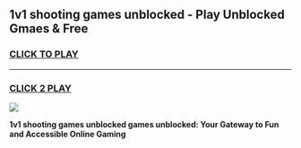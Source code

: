
## 1v1 shooting games unblocked - Play Unblocked Gmaes & Free
<h3>
<a href="https://news.freeplayer.one?title=1v1_shooting_games_unblocked&ref=23F">CLICK TO PLAY</a></h3>
<hr>

<h3>
<a href="https://news.freeplayer.one?title=1v1_shooting_games_unblocked&ref=23F">CLICK 2 PLAY</a>
  
</h3>

<a href="https://news.freeplayer.one?title=1v1_shooting_games_unblocked&ref=23F/"><img src="https://clearcache.store/games.png"></a>


**1v1 shooting games unblocked games unblocked: Your Gateway to Fun and Accessible Online Gaming**
